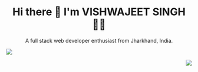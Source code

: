 <h1 align='center'>
  Hi there 👋 I'm VISHWAJEET SINGH 👨‍💻
</h1>

<p align='center'>
  A full stack web developer enthusiast from Jharkhand, India.
</p>

<p>
<img src="{https://img.shields.io/badge/HTML5-E34F26?style=for-the-badge&logo=html5&logoColor=white}" />
<p>
 
<img align="right" src="https://github-readme-stats.vercel.app/api?username=vishwajeet-hash&show_icons=true&icon_color=805AD5&text_color=718096&bg_color=ffffff&hide_title=true" />
<!---
vishwajeet-hash/vishwajeet-hash is a ✨ special ✨ repository because its `README.md` (this file) appears on your GitHub profile.
You can click the Preview link to take a look at your changes.
--->

